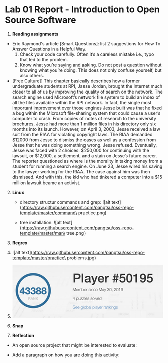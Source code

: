 # Lab 01 Report - Introduction to Open Source Software

1. **Reading assignments** 
- Eric Raymond's article [Smart Questions]: list 2 suggestions for How To Answer Questions in a Helpful Way.
  1. Check your code carefully. Often it’s a careless mistake i.e., typo that led to the problem. 
  2. Know what you’re saying and asking. Do not post a question without knowing what you’re doing. This does not only confuse   yourself, but also others. 
- [Free Culture]]
  This chapter basically describes how a former undergraduate students at RPI, Jasse Jordan, brought the Internet much closer to all of us by improving the quality of search on the network. The search engine used Microsoft’s network file system to build an index of all the files available within the RPI network. In fact, the single most important improvement over those engines Jesse built was that he fixed a bug within the Microsoft file-sharing system that could cause a user’s computer to crash. From copies of notes of research to the university brochures, Jesse had more than 1 million files in his directory only six months into its launch. However, on April 3, 2003, Jesse received a law suit from the RIAA for violating copyright laws. The RIAA demanded $12000 from Jesse to dismiss the cases as well as a confession from Jesse that he was doing something wrong. Jesse refused. Eventually, Jesse was faced with 2 choices: $250,000 for continuing with the lawsuit, or $12,000, a settlement, and a stain on Jesse’s future career. The reporter questioned as where is the morality in taking money from a student for running a search engine. On June 23, Jesse wired his saving to the lawyer working for the RIAA. The case against him was then dismissed. And with this, the kid who had tinkered a computer into a $15 million lawsuit beame an activist. 

2. **Linux**
   - directory structur commands and grep:
  ![alt text](https://raw.githubusercontent.com/pangtsu/oss-repo-template/master/command\ practice.png)
   
   - tree installation:
   ![alt text](https://raw.githubusercontent.com/pangtsu/oss-repo-template/master/man\ tree.png)
   
3. **Regrex**

  1. 
     ![alt text](https://raw.githubusercontent.com/pangtsu/oss-repo-template/master/practice\ problems.jpg) 
  
  2. 
     ![alt text](https://raw.githubusercontent.com/pangtsu/oss-repo-template/master/practice.png)


4. **Snap**






5. **Reflection**

- An open source project that might be interested to evaluate:

- Add a paragraph on how you are doing this activity:


